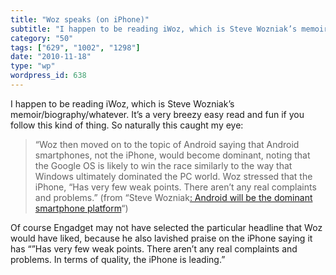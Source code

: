 ```yaml
---
title: "Woz speaks (on iPhone)"
subtitle: "I happen to be reading iWoz, which is Steve Wozniak’s memoir/biography/whatever. It’s a very breezy ..."
category: "50"
tags: ["629", "1002", "1298"]
date: "2010-11-18"
type: "wp"
wordpress_id: 638
---
```

I happen to be reading iWoz, which is Steve Wozniak’s memoir/biography/whatever. It’s a very breezy easy read and fun if you follow this kind of thing. So naturally this caught my eye:
> “Woz then moved on to the topic of Android saying that Android smartphones, not the iPhone, would become dominant, noting that the Google OS is likely to win the race similarly to the way that Windows ultimately dominated the PC world. Woz stressed that the iPhone, “Has very few weak points. There aren’t any real complaints and problems.” (from “Steve Wozniak[: Android will be the dominant smartphone platform](http://www.engadget.com/2010/11/18/steve-wozniak-android-will-be-the-dominant-smartphone-platform/)“)

Of course Engadget may not have selected the particular headline that Woz would have liked, because he also lavished praise on the iPhone saying it has “”Has very few weak points. There aren’t any real complaints and problems. In terms of quality, the iPhone is leading.”